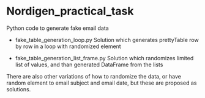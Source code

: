 # Nordigen_practical_task
Python code to generate fake email data

- fake_table_generation_loop.py
Solution which generates prettyTable row by row in a loop with randomized element

 - fake_table_generation_list_frame.py
Solution which randomizes limited list of values, and than generated DataFrame from the lists

There are also other variations of how to randomize the data, or have random element to email subject and email date, but these are proposed as solutions.
